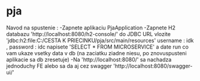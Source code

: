 # pja
Navod na spustenie : 
-Zapnete aplikaciu PjaApplication
-Zapnete H2 databazu 'http://localhost:8080/h2-console/'
 do JDBC URL vlozite  'jdbc:h2:file:C:/CESTA K PRIECINKU/pja/src/main/resources'
 username : idk , password : idc 
 napisete 'SELECT * FROM MICROSERVICE' a date run co vam ukaze vsetky data v db (na zaciatku ziadne niesu, po znovuspusteni aplikacie sa db zresetuje)
-Na 'http://localhost:8080/' sa nachadza jednoduchy FE alebo sa da aj cez swagger 'http://localhost:8080/swagger-ui/'
